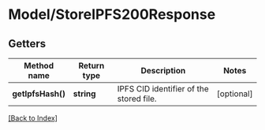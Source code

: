 # Model/StoreIPFS200Response

## Getters

Method name | Return type | Description | Notes
------------ | ------------- | ------------- | -------------
**getIpfsHash()** | **string** | IPFS CID identifier of the stored file. | [optional]

[[Back to Index]](../index.md)
